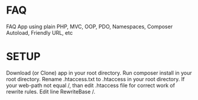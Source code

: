 # FAQ
FAQ App using plain PHP, MVC, OOP, PDO, Namespaces, Composer Autoload, Friendly URL, etc
# SETUP
Download (or Clone) app in your root directory.
Run composer install in your root directory.
Rename .htaccess.txt to .htaccess in your root directory. 
If your web-path not equal /, than edit .htaccess file for correct work of rewrite rules. 
Edit line RewriteBase /.

